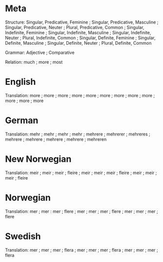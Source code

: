 Meta
====

Structure: Singular, Predicative, Feminine ; Singular, Predicative, Masculine ; Singular, Predicative, Neuter ; Plural, Predicative, Common ;
           Singular, Indefinite, Feminine  ; Singular, Indefinite, Masculine  ; Singular, Indefinite, Neuter  ; Plural, Indefinite, Common  ;
           Singular, Definite, Feminine    ; Singular, Definite, Masculine    ; Singular, Definite, Neuter    ; Plural, Definite, Common

Grammar:   Adjective ; Comparative

Relation:  much ; more ; most



English
=======

Translation: more ; more ; more ; more ;
             more ; more ; more ; more ;
             more ; more ; more ; more



German
======

Translation: mehr    ; mehr     ; mehr     ; mehr     ;
             mehrere ; mehrerer ; mehreres ; mehrere  ;
             mehrere ; mehrere  ; mehrere  ; mehreren



New Norwegian
=============

Translation: meir ; meir ; meir ; fleire ;
             meir ; meir ; meir ; fleire ;
             meir ; meir ; meir ; fleire



Norwegian
=========

Translation: mer ; mer : mer ; flere ;
             mer ; mer ; mer ; flere ;
             mer ; mer ; mer ; flere



Swedish
=======

Translation: mer ; mer ; mer ; flera ;
             mer ; mer ; mer ; flera ;
             mer ; mer ; mer ; flera
